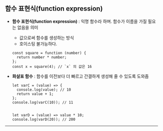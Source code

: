 ## 함수 표현식(function expression)
- <b>함수 표현식(function expression)</b> : 익명 함수라 하며. 함수가 이름을 가질 필요는 없음을 의미
  - 값으로써 함수를 생성하는 방식
  - 호이스팅 불가능하다.
  
  ```
  const square = function (number) {
    return number * number;
  };
  const x = square(4); // `x` 의 값은 16
  ```

- <b>화살표 함수</b> : 함수를 이전보다 더 빠르고 간결하게 생성해 줄 수 있도록 도와줌
  ```
  let varC = (value) => {
    console.log(value); // 10
    return value + 1;
  };
  console.log(varC(10)); // 11

  
  let varD = (value) => value * 10;
  console.log(varD(20)); // 200
  ```
---
